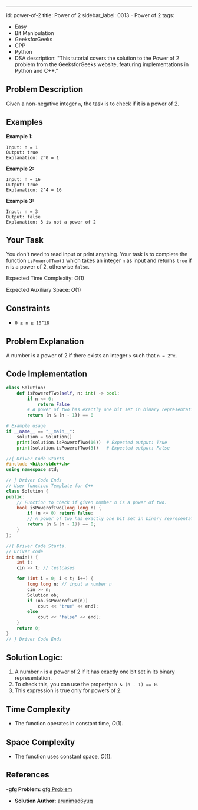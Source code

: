 ---
id: power-of-2
title: Power of 2
sidebar_label: 0013 - Power of 2
tags:
  - Easy
  - Bit Manipulation
  - GeeksforGeeks
  - CPP
  - Python
  - DSA
description: "This tutorial covers the solution to the Power of 2 problem from the GeeksforGeeks website, featuring implementations in Python and C++."

## Problem Description

Given a non-negative integer `n`, the task is to check if it is a power of 2.

## Examples

**Example 1:**

```
Input: n = 1
Output: true
Explanation: 2^0 = 1
```

**Example 2:**

```
Input: n = 16
Output: true
Explanation: 2^4 = 16
```

**Example 3:**

```
Input: n = 3
Output: false
Explanation: 3 is not a power of 2
```

## Your Task

You don't need to read input or print anything. Your task is to complete the function `isPowerofTwo()` which takes an integer `n` as input and returns `true` if `n` is a power of 2, otherwise `false`.

Expected Time Complexity: $O(1)$

Expected Auxiliary Space: $O(1)$

## Constraints

* `0 ≤ n ≤ 10^18`

## Problem Explanation

A number is a power of 2 if there exists an integer `x` such that `n = 2^x`. 

## Code Implementation

<Tabs>
  <TabItem value="Python" label="Python" default>
  <SolutionAuthor name="@YourUsername"/>

  ```py
  class Solution:
      def isPowerofTwo(self, n: int) -> bool:
          if n <= 0:
              return False
          # A power of two has exactly one bit set in binary representation
          return (n & (n - 1)) == 0

  # Example usage
  if __name__ == "__main__":
      solution = Solution()
      print(solution.isPowerofTwo(16))  # Expected output: True
      print(solution.isPowerofTwo(3))   # Expected output: False
  ```

  </TabItem>
  <TabItem value="C++" label="C++">
  <SolutionAuthor name="@YourUsername"/>

  ```cpp
  //{ Driver Code Starts
  #include <bits/stdc++.h>
  using namespace std;

  // } Driver Code Ends
  // User function Template for C++
  class Solution {
  public:
      // Function to check if given number n is a power of two.
      bool isPowerofTwo(long long n) {
          if (n <= 0) return false;
          // A power of two has exactly one bit set in binary representation
          return (n & (n - 1)) == 0;
      }
  };

  //{ Driver Code Starts.
  // Driver code
  int main() {
      int t;
      cin >> t; // testcases

      for (int i = 0; i < t; i++) {
          long long n; // input a number n
          cin >> n;
          Solution ob;
          if (ob.isPowerofTwo(n))
              cout << "true" << endl;
          else
              cout << "false" << endl;
      }
      return 0;
  }
  // } Driver Code Ends
  ```

  </TabItem>
</Tabs>

## Solution Logic:

1. A number `n` is a power of 2 if it has exactly one bit set in its binary representation.
2. To check this, you can use the property: `n & (n - 1) == 0`.
3. This expression is true only for powers of 2.

## Time Complexity

* The function operates in constant time, $O(1)$.

## Space Complexity

* The function uses constant space, $O(1)$.

## References

-**gfg Problem:** [gfg Problem](https://www.geeksforgeeks.org/problems/power-of-2-1587115620/1)
- **Solution Author:** [arunimad6yuq](https://www.geeksforgeeks.org/user/arunimad6yuq/)

